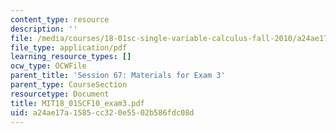 ```yaml
---
content_type: resource
description: ''
file: /media/courses/18-01sc-single-variable-calculus-fall-2010/a24ae17a1585cc320e5502b586fdc08d_MIT18_01SCF10_exam3.pdf
file_type: application/pdf
learning_resource_types: []
ocw_type: OCWFile
parent_title: 'Session 67: Materials for Exam 3'
parent_type: CourseSection
resourcetype: Document
title: MIT18_01SCF10_exam3.pdf
uid: a24ae17a-1585-cc32-0e55-02b586fdc08d
---
```

